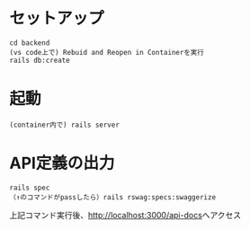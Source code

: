 # セットアップ
```
cd backend
(vs code上で) Rebuid and Reopen in Containerを実行 
rails db:create
```

# 起動
```
(container内で) rails server
```

# API定義の出力
```
rails spec
（↑のコマンドがpassしたら）rails rswag:specs:swaggerize
```
上記コマンド実行後、[http://localhost:3000/api-docs](http://localhost:3000/api-docs)へアクセス


